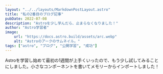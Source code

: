 ```yaml
---
layout: "../../layouts/MarkdownPostLayout.astro"
title: "私の2番目のブログ記事"
pubDate: 2022-07-08
description: "Astroを少し学んだら、止まらなくなりました！"
author: "Astro学習者"
image:
    url: "https://docs.astro.build/assets/arc.webp"
    alt: "Astroのアークのサムネイル。"
tags: ["astro", "ブログ", "公開学習", "成功"]
---
```


Astroを学習し始めて最初の1週間が上手くいったので、もう少し試してみることにしました。小さなコンポーネントを書いてメモリーからインポートしました！
